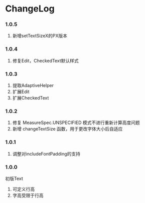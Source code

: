 # ChangeLog

### 1.0.5
1. 新增setTextSizeX的PX版本

### 1.0.4
1. 修复Edit，CheckedText默认样式

### 1.0.3
1. 提取AdaptiveHelper
2. 扩展Edit
3. 扩展CheckedText

### 1.0.2
1. 修复 MeasureSpec.UNSPECIFIED 模式不进行重新计算高度问题
2. 新增 changeTextSize 函数，用于更改字体大小后自适应

### 1.0.1
1. 调整对includeFontPadding的支持

### 1.0.0
初版Text
1. 可定义行高
2. 字高受限于行高
